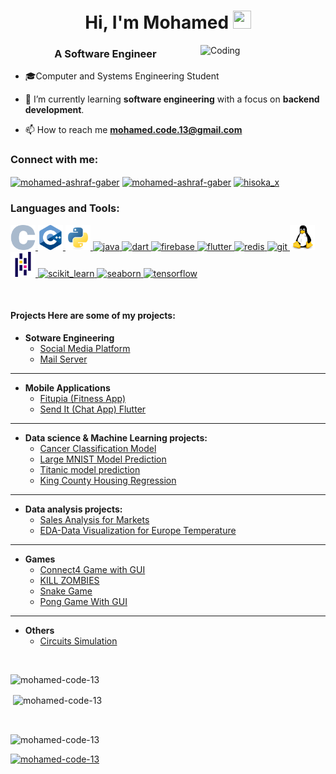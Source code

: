 <h1 align="center">Hi, I'm Mohamed <img src="https://media.giphy.com/media/hvRJCLFzcasrR4ia7z/giphy.gif" width="29px" height="29px"></h1>

<img align="right" alt="Coding" width="200" src="https://media.giphy.com/media/Ws6T5PN7wHv3cY8xy8/giphy.gif">

<h3 align="center">A Software Engineer</h3>

- 🎓Computer and Systems Engineering Student

- 🌱 I’m currently learning **software engineering** with a focus on **backend development**.

- 📫 How to reach me **mohamed.code.13@gmail.com**

<h3 align="left">Connect with me:</h3>
<p align="left">
<a href="https://linkedin.com/in/mohamed-ashraf-gaber" target="blank"><img align="center" src="https://raw.githubusercontent.com/rahuldkjain/github-profile-readme-generator/master/src/images/icons/Social/linked-in-alt.svg" alt="mohamed-ashraf-gaber" height="30" width="40" /></a>
<a href="https://stackoverflow.com/users/12802557" target="blank"><img align="center" src="https://raw.githubusercontent.com/rahuldkjain/github-profile-readme-generator/master/src/images/icons/Social/stack-overflow.svg" alt="mohamed-ashraf-gaber" height="30" width="40" /></a>
<a href="https://www.leetcode.com/Hisoka_x" target="blank"><img align="center" src="https://raw.githubusercontent.com/rahuldkjain/github-profile-readme-generator/master/src/images/icons/Social/leet-code.svg" alt="hisoka_x" height="30" width="40" /></a>
</p>

<h3 align="left">Languages and Tools:</h3>
<p align="left"> <a href="https://www.cprogramming.com/" target="_blank" rel="noreferrer"> <img src="https://raw.githubusercontent.com/devicons/devicon/master/icons/c/c-original.svg" alt="c" width="40" height="40"/> </a> <a href="https://www.w3schools.com/cpp/" target="_blank" rel="noreferrer"> <img src="https://raw.githubusercontent.com/devicons/devicon/master/icons/cplusplus/cplusplus-original.svg" alt="cplusplus" width="40" height="40"/> </a> <a href="https://www.python.org" target="_blank" rel="noreferrer"> <img src="https://raw.githubusercontent.com/devicons/devicon/master/icons/python/python-original.svg" alt="python" width="40" height="40"/> </a> </a> <a href="https://www.java.com" target="_blank" rel="noreferrer"> <img src="https://www.vectorlogo.zone/logos/java/java-icon.svg" alt="java" width="40" height="40"/> </a>
 <a href="https://dart.dev" target="_blank" rel="noreferrer"> <img src="https://www.vectorlogo.zone/logos/dartlang/dartlang-icon.svg" alt="dart" width="40" height="40"/> </a> <a href="https://firebase.google.com/" target="_blank" rel="noreferrer"> <img src="https://www.vectorlogo.zone/logos/firebase/firebase-icon.svg" alt="firebase" width="40" height="40"/> </a> <a href="https://flutter.dev" target="_blank" rel="noreferrer"> <img src="https://www.vectorlogo.zone/logos/flutterio/flutterio-icon.svg" alt="flutter" width="40" height="40"/> </a>
  <a href="https://www.redis.io" target="_blank" rel="noreferrer"> <img src="https://www.vectorlogo.zone/logos/redis/redis-icon.svg" alt="redis" width="40" height="40"/> </a>
  <a href="https://git-scm.com/" target="_blank" rel="noreferrer"> <img src="https://www.vectorlogo.zone/logos/git-scm/git-scm-icon.svg" alt="git" width="40" height="40"/> </a> <a href="https://www.linux.org/" target="_blank" rel="noreferrer"> <img src="https://raw.githubusercontent.com/devicons/devicon/master/icons/linux/linux-original.svg" alt="linux" width="40" height="40"/> </a> <a href="https://pandas.pydata.org/" target="_blank" rel="noreferrer"> <img src="https://raw.githubusercontent.com/devicons/devicon/2ae2a900d2f041da66e950e4d48052658d850630/icons/pandas/pandas-original.svg" alt="pandas" width="40" height="40"/> </a> <a href="https://scikit-learn.org/" target="_blank" rel="noreferrer"> <img src="https://upload.wikimedia.org/wikipedia/commons/0/05/Scikit_learn_logo_small.svg" alt="scikit_learn" width="40" height="40"/> </a> <a href="https://seaborn.pydata.org/" target="_blank" rel="noreferrer"> <img src="https://seaborn.pydata.org/_images/logo-mark-lightbg.svg" alt="seaborn" width="40" height="40"/> </a> <a href="https://www.tensorflow.org" target="_blank" rel="noreferrer"> <img src="https://www.vectorlogo.zone/logos/tensorflow/tensorflow-icon.svg" alt="tensorflow" width="40" height="40"/> </a> </p>

<br><h4>**Projects** Here are some of my projects:</h4>

- **Sotware Engineering**
  - [Social Media Platform](https://github.com/ayman-art/BugByte)
  - [Mail Server](https://github.com/Mohamed-code-13/mail-pulse)

---

- **Mobile Applications**
  - [Fitupia (Fitness App)](https://github.com/Mohamed-code-13/fitupia)
  - [Send It (Chat App) Flutter](https://github.com/Mohamed-code-13/Send-It-Flutter)

---

- **Data science & Machine Learning projects:**
  - [Cancer Classification Model](https://github.com/Mohamed-code-13/Cancer-Classification-Model)
  - [Large MNIST Model Prediction](https://github.com/Mohamed-code-13/Large-MNIST-Model-Prediction)
  - [Titanic model prediction](https://github.com/Mohamed-code-13/Titanic_model_prediction)
  - [King County Housing Regression](https://github.com/Mohamed-code-13/KC-Housing-Regression)

---

- **Data analysis projects:**
  - [Sales Analysis for Markets](https://github.com/Mohamed-code-13/Sales-Analysis-for-Markets)
  - [EDA-Data Visualization for Europe Temperature](https://github.com/Mohamed-code-13/EDA-DataVisualization-SimpleModel-for-EuropeTemperature)

---

- **Games**
  - [Connect4 Game with GUI](https://github.com/Mohamed-code-13/Connect4-Game-with-GUI)
  - [KILL ZOMBIES](https://github.com/Mohamed-code-13/KILL-ZOMBIES)
  - [Snake Game](https://github.com/Mohamed-code-13/Snake_Game)
  - [Pong Game With GUI](https://github.com/Mohamed-code-13/Pong_Game_With_GUI)

---

- **Others**
  - [Circuits Simulation](https://github.com/Mohamed-code-13/Circuits_Simulation)

<br>
<p><img align="left" src="https://github-readme-stats.vercel.app/api/top-langs?username=mohamed-code-13&show_icons=true&locale=en&layout=compact" alt="mohamed-code-13" /></p>

<br>
<p>&nbsp;<img align="center" src="https://github-readme-stats.vercel.app/api?username=mohamed-code-13&show_icons=true&theme=tokyonight&locale=en" alt="mohamed-code-13" /></p>
<br>

<p><img align="center" src="https://github-readme-streak-stats.herokuapp.com/?user=mohamed-code-13&" alt="mohamed-code-13" /></p>

<p align="left"> <a href="https://github.com/ryo-ma/github-profile-trophy"><img src="https://github-profile-trophy.vercel.app/?username=mohamed-code-13" alt="mohamed-code-13" /></a> </p>
